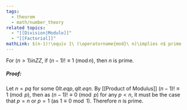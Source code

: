 ```yaml
---
tags:
  - theorem
  - math/number_theory
related topics:
  - "[[Division|Modulo]]"
  - "[[Factorial]]"
mathLink: $(n-1)!\equiv 1\ (\operatorname{mod}\ n)\implies n$ prime
---
```

For $(n>1)  in  ZZ$, if $(n − 1)! \equiv 1 \ (\operatorname{mod} n)$, then $n$ is prime.
##### Proof:
Let $n=pq$ for some $0 lt.eq p,q  lt.eq n$. By [[Product of Modulus]] $(n-1)!\equiv 1\ (\operatorname{mod}\ p)$, then as $(n-1)! \equiv 0\ (\operatorname{mod}\ p)$ for any $p<n$, it must be the case that $p=n$ or $p=1$ (as $1\equiv 0\ \operatorname{mod}\ 1$). Therefore $n$ is prime.